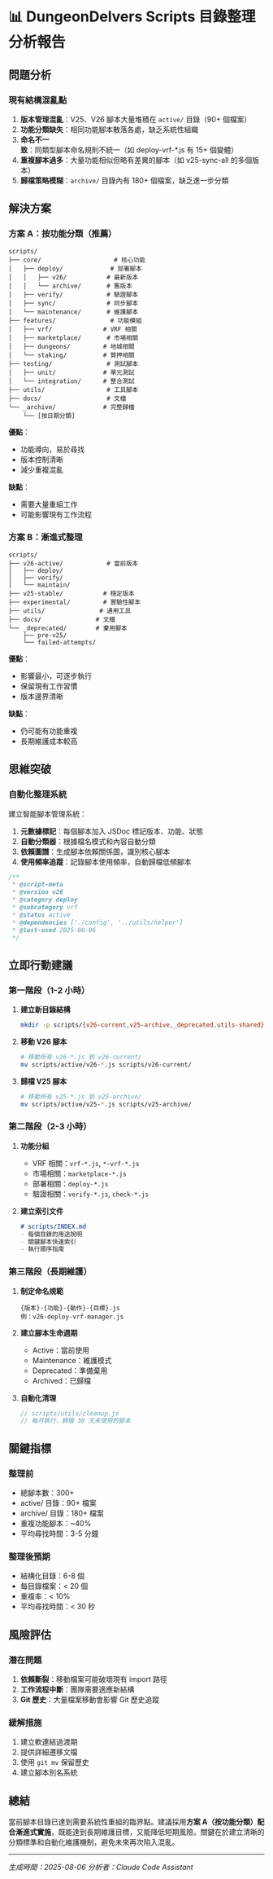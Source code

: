 # 📊 DungeonDelvers Scripts 目錄整理分析報告

## 問題分析

### 現有結構混亂點
1. **版本管理混亂**：V25、V26 腳本大量堆積在 `active/` 目錄（90+ 個檔案）
2. **功能分類缺失**：相同功能腳本散落各處，缺乏系統性組織
3. **命名不一致**：同類型腳本命名規則不統一（如 deploy-vrf-*.js 有 15+ 個變體）
4. **重複腳本過多**：大量功能相似但略有差異的腳本（如 v25-sync-all 的多個版本）
5. **歸檔策略模糊**：`archive/` 目錄內有 180+ 個檔案，缺乏進一步分類

## 解決方案

### 方案 A：按功能分類（推薦）
```
scripts/
├── core/                    # 核心功能
│   ├── deploy/             # 部署腳本
│   │   ├── v26/           # 最新版本
│   │   └── archive/       # 舊版本
│   ├── verify/            # 驗證腳本
│   ├── sync/              # 同步腳本
│   └── maintenance/       # 維護腳本
├── features/               # 功能模組
│   ├── vrf/              # VRF 相關
│   ├── marketplace/       # 市場相關
│   ├── dungeons/         # 地城相關
│   └── staking/          # 質押相關
├── testing/               # 測試腳本
│   ├── unit/             # 單元測試
│   └── integration/      # 整合測試
├── utils/                 # 工具腳本
├── docs/                  # 文檔
└── _archive/             # 完整歸檔
    └── [按日期分類]
```

**優點**：
- 功能導向，易於尋找
- 版本控制清晰
- 減少重複混亂

**缺點**：
- 需要大量重組工作
- 可能影響現有工作流程

### 方案 B：漸進式整理
```
scripts/
├── v26-active/            # 當前版本
│   ├── deploy/
│   ├── verify/
│   └── maintain/
├── v25-stable/           # 穩定版本
├── experimental/         # 實驗性腳本
├── utils/               # 通用工具
├── docs/               # 文檔
└── _deprecated/        # 棄用腳本
    ├── pre-v25/
    └── failed-attempts/
```

**優點**：
- 影響最小，可逐步執行
- 保留現有工作習慣
- 版本邊界清晰

**缺點**：
- 仍可能有功能重複
- 長期維護成本較高

## 思維突破

### 自動化整理系統
建立智能腳本管理系統：
1. **元數據標記**：每個腳本加入 JSDoc 標記版本、功能、狀態
2. **自動分類器**：根據檔名模式和內容自動分類
3. **依賴圖譜**：生成腳本依賴關係圖，識別核心腳本
4. **使用頻率追蹤**：記錄腳本使用頻率，自動歸檔低頻腳本

```javascript
/**
 * @script-meta
 * @version v26
 * @category deploy
 * @subcategory vrf
 * @status active
 * @dependencies ['./config', '../utils/helper']
 * @last-used 2025-08-06
 */
```

## 立即行動建議

### 第一階段（1-2 小時）
1. **建立新目錄結構**
   ```bash
   mkdir -p scripts/{v26-current,v25-archive,_deprecated,utils-shared}
   ```

2. **移動 V26 腳本**
   ```bash
   # 移動所有 v26-*.js 到 v26-current/
   mv scripts/active/v26-*.js scripts/v26-current/
   ```

3. **歸檔 V25 腳本**
   ```bash
   # 移動所有 v25-*.js 到 v25-archive/
   mv scripts/active/v25-*.js scripts/v25-archive/
   ```

### 第二階段（2-3 小時）
1. **功能分組**
   - VRF 相關：`vrf-*.js`, `*-vrf-*.js`
   - 市場相關：`marketplace-*.js`
   - 部署相關：`deploy-*.js`
   - 驗證相關：`verify-*.js`, `check-*.js`

2. **建立索引文件**
   ```markdown
   # scripts/INDEX.md
   - 每個目錄的用途說明
   - 關鍵腳本快速索引
   - 執行順序指南
   ```

### 第三階段（長期維護）
1. **制定命名規範**
   ```
   {版本}-{功能}-{動作}-{目標}.js
   例：v26-deploy-vrf-manager.js
   ```

2. **建立腳本生命週期**
   - Active：當前使用
   - Maintenance：維護模式
   - Deprecated：準備棄用
   - Archived：已歸檔

3. **自動化清理**
   ```javascript
   // scripts/utils/cleanup.js
   // 每月執行，歸檔 30 天未使用的腳本
   ```

## 關鍵指標

### 整理前
- 總腳本數：300+
- active/ 目錄：90+ 檔案
- archive/ 目錄：180+ 檔案
- 重複功能腳本：~40%
- 平均尋找時間：3-5 分鐘

### 整理後預期
- 結構化目錄：6-8 個
- 每目錄檔案：< 20 個
- 重複率：< 10%
- 平均尋找時間：< 30 秒

## 風險評估

### 潛在問題
1. **依賴斷裂**：移動檔案可能破壞現有 import 路徑
2. **工作流程中斷**：團隊需要適應新結構
3. **Git 歷史**：大量檔案移動會影響 Git 歷史追蹤

### 緩解措施
1. 建立軟連結過渡期
2. 提供詳細遷移文檔
3. 使用 `git mv` 保留歷史
4. 建立腳本別名系統

## 總結

當前腳本目錄已達到需要系統性重組的臨界點。建議採用**方案 A（按功能分類）**配合**漸進式實施**，既能達到長期維護目標，又能降低短期風險。關鍵在於建立清晰的分類標準和自動化維護機制，避免未來再次陷入混亂。

---
*生成時間：2025-08-06*
*分析者：Claude Code Assistant*